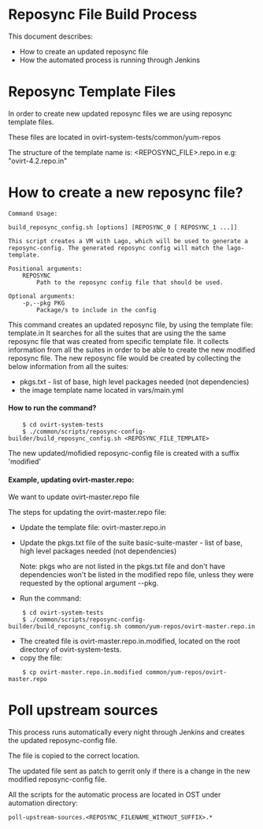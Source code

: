Reposync File Build Process
=============================
This document describes:
- How to create an updated reposync file
- How the automated process is running through Jenkins

Reposync Template Files
=========================
In order to create new updated reposync files we are using reposync template files.

These files are located in ovirt-system-tests/common/yum-repos

The structure of the template name is:
<REPOSYNC_FILE>.repo.in e.g: "ovirt-4.2.repo.in"

How to create a new reposync file?
=============================================
```
Command Usage:

build_reposync_config.sh [options] [REPOSYNC_0 [ REPOSYNC_1 ...]]

This script creates a VM with Lago, which will be used to generate a reposync-config. The generated reposync config will match the lago-template.

Positional arguments:
    REPOSYNC
        Path to the reposync config file that should be used.

Optional arguments:
    -p,--pkg PKG
        Package/s to include in the config
```

This command creates an updated reposync file, by using the template file: template.in
It searches for all the suites that are using the the same reposync file that was created from specific template file.
It collects information from all the suites in order to be able to create the new modified reposync file.
The new reposync file would be created by collecting the below information from all the suites:
- pkgs.txt - list of base, high level packages needed (not dependencies)
- the image template name located in <suite>vars/main.yml



#### How to run the command?
```
    $ cd ovirt-system-tests
    $ ./common/scripts/reposync-config-builder/build_reposync_config.sh <REPOSYNC_FILE_TEMPLATE>
```
The new updated/mofidied reposync-config file is created with a suffix 'modified'

#### Example, updating ovirt-master.repo:

We want to update ovirt-master.repo file

The steps for updating the ovirt-master.repo file:

- Update the template file: ovirt-master.repo.in
- Update the pkgs.txt file of the suite basic-suite-master - list of base, high level packages needed (not dependencies)

    Note: pkgs who are not listed in the pkgs.txt file and don't have dependencies won't be listed in the modified repo file, unless they were requested by the optional argument --pkg.

- Run the command:
```
    $ cd ovirt-system-tests
    $ ./common/scripts/reposync-config-builder/build_reposync_config.sh common/yum-repos/ovirt-master.repo.in
```

- The created file is ovirt-master.repo.in.modified, located on the root directory of ovirt-system-tests.
- copy the file:
```
    $ cp ovirt-master.repo.in.modified common/yum-repos/ovirt-master.repo
```

Poll upstream sources
========================
This process runs automatically every night through Jenkins and creates the updated reposync-config file.

The file is copied to the correct location.

The updated file sent as patch to gerrit only if there is a change in the new modified reposync-config file.

All the scripts for the automatic process are located in OST under automation directory:

 ```
 poll-upstream-sources.<REPOSYNC_FILENAME_WITHOUT_SUFFIX>.*
```
